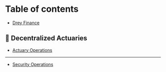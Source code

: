 # Table of contents

* [Drey Finance](README.md)

## 💸 Decentralized Actuaries

* [Actuary Operations](decentralized-actuaries/actuary-operations.md)

***

* [Security Operations](security-operations.md)
